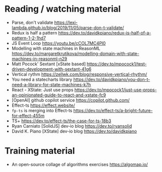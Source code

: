 # Reading / watching material

- Parse, don't validate https://lexi-lambda.github.io/blog/2019/11/05/parse-don-t-validate/
- Redux is half a pattern https://dev.to/davidkpiano/redux-is-half-of-a-pattern-1-2-1hd7
- JS Event Loop https://youtu.be/cCOL7MC4Pl0
- Modelling with state machines in ReasonML https://dev.to/margaretkrutikova/modelling-domain-with-state-machines-in-reasonml-n29
- Matt Pocock' Sextant [xState based] https://dev.to/mpocock1/test-driven-development-with-sextant-41g6
- Vertical rythm https://zellwk.com/blog/responsive-vertical-rhythm/
- You need a statecharts library https://dev.to/davidkpiano/you-don-t-need-a-library-for-state-machines-k7h
- React - XState: Just use props https://dev.to/mpocock1/just-use-props-an-opinionated-guide-to-react-and-xstate-fc9
- [OpenAI] github copilot service https://copilot.github.com/
- Effect-ts https://effect.website/
- `fp-ts` is merging into Effect-ts https://dev.to/effect-ts/a-bright-future-for-effect-455m
- TS+ https://dev.to/effect-ts/the-case-for-ts-18b3
- Ryan Carniato [SolidJS] dev-io blog https://dev.to/ryansolid
- David K. Piano [XState] dev-io blog https://dev.to/davidkpiano

# Training material

- An open-source collage of algorithms exercises https://algomap.io/
